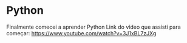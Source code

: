 # Python

Finalmente comecei a aprender Python
Link do vídeo que assisti para começar: https://www.youtube.com/watch?v=3J1xBL7zJXg
